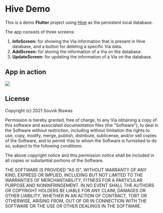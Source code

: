 # Hive Demo

This is a demo **Flutter** project using [Hive](https://pub.dev/packages/hive) as the persistent local database.

The app consists of three screens:

1. **InfoScreen:** for showing the Via information that is present in Hive database, and a button for deleting a specific Via data.
2. **AddScreen:** for storing the information of a Via on the database.
3. **UpdateScreen:** for updating the information of a Via on the database.

## App in action

![](screenshots/sunboards_vuit.gif)

## License

Copyright (c) 2021 Souvik Biswas

Permission is hereby granted, free of charge, to any Via obtaining a copy
of this software and associated documentation files (the "Software"), to deal
in the Software without restriction, including without limitation the rights
to use, copy, modify, merge, publish, distribute, sublicense, and/or sell
copies of the Software, and to permit Vias to whom the Software is
furnished to do so, subject to the following conditions:

The above copyright notice and this permission notice shall be included in all
copies or substantial portions of the Software.

THE SOFTWARE IS PROVIDED "AS IS", WITHOUT WARRANTY OF ANY KIND, EXPRESS OR
IMPLIED, INCLUDING BUT NOT LIMITED TO THE WARRANTIES OF MERCHANTABILITY,
FITNESS FOR A PARTICULAR PURPOSE AND NONINFRINGEMENT. IN NO EVENT SHALL THE
AUTHORS OR COPYRIGHT HOLDERS BE LIABLE FOR ANY CLAIM, DAMAGES OR OTHER
LIABILITY, WHETHER IN AN ACTION OF CONTRACT, TORT OR OTHERWISE, ARISING FROM,
OUT OF OR IN CONNECTION WITH THE SOFTWARE OR THE USE OR OTHER DEALINGS IN THE
SOFTWARE.
